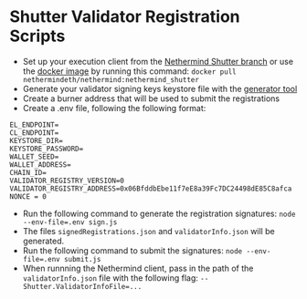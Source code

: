 # Shutter Validator Registration Scripts

- Set up your execution client from the [Nethermind Shutter branch](https://github.com/NethermindEth/nethermind/tree/feature/gnosis-shutter-release) or use the [docker image](https://hub.docker.com/layers/nethermindeth/nethermind/nethermind_shutter/images/sha256-16c4a71266467c8c181311c08f180e2e71da9467e6bbca04888d615295d44a70?context=explore) by running this command: `docker pull nethermindeth/nethermind:nethermind_shutter`
- Generate your validator signing keys keystore file with the [generator tool](https://github.com/gnosischain/validator-data-generator/tree/master)
- Create a burner address that will be used to submit the registrations
- Create a .env file, following the following format:
```
EL_ENDPOINT=
CL_ENDPOINT=
KEYSTORE_DIR=
KEYSTORE_PASSWORD=
WALLET_SEED=
WALLET_ADDRESS=
CHAIN_ID=
VALIDATOR_REGISTRY_VERSION=0
VALIDATOR_REGISTRY_ADDRESS=0x06BfddbEbe11f7eE8a39Fc7DC24498dE85C8afca
NONCE = 0
```
- Run the following command to generate the registration signatures: `node --env-file=.env sign.js`
- The files `signedRegistrations.json` and `validatorInfo.json` will be generated.
- Run the following command to submit the signatures: `node --env-file=.env submit.js`
- When runnning the Nethermind client, pass in the path of the `validatorInfo.json` file with the following flag: `--Shutter.ValidatorInfoFile=...`
